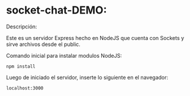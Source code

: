 # socket-chat-DEMO:

Descripción:

Este es un servidor Express hecho en NodeJS que cuenta con Sockets y sirve archivos desde el public.


Comando inicial para instalar modulos NodeJS:

```
npm install
```

Luego de iniciado el servidor, inserte lo siguiente en el navegador:

```
localhost:3000
```
